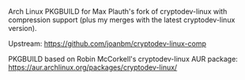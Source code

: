 Arch Linux PKGBUILD for Max Plauth's fork of cryptodev-linux with compression support (plus my merges with the latest cryptodev-linux version).

Upstream: https://github.com/joanbm/cryptodev-linux-comp

PKGBUILD based on Robin McCorkell's cryptodev-linux AUR package: https://aur.archlinux.org/packages/cryptodev-linux/
